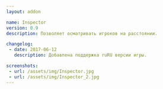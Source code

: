 ```yaml
---
layout: addon

name: Inspector
version: 0.9
description: Позволяет осматривать игроков на расстоянии.

changelog:
 - date: 2017-06-12
   description: Добавлена поддержка ruRU версии игры.

screenshots:
 - url: /assets/img/Inspector.jpg
 - url: /assets/img/Inspector_2.jpg
---
```

